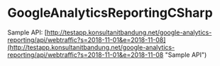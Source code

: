 # GoogleAnalyticsReportingCSharp
Sample API: [http://testapp.konsultanitbandung.net/google-analytics-reporting/api/webtraffic?s=2018-11-01&e=2018-11-08](http://testapp.konsultanitbandung.net/google-analytics-reporting/api/webtraffic?s=2018-11-01&e=2018-11-08 "Sample API")